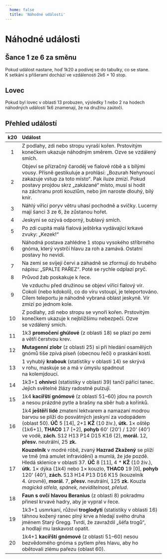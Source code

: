 ```yaml
---
  home: false
  title: 'Náhodné události'
---
```

# Náhodné události

## Šance 1 ze 6 za směnu
Pokud událost nastane, hoď 1k20 a podívej se do tabulky, co se stane. K setkání s příšerami dochází ve vzdálenosti 2k6 × 10 stop.

## Lovec
Pokud byl lovec v oblasti 13 probuzen, výsledky 1 nebo 2 na hodech náhodných událostí 1k6 znamenají, že na družinu zaútočí.

## Přehled událostí

k20 | Událost
:----:|:------------------------------------------------------------------------------------------------------------------------------------------------------------------------------------------------------------------------------------------------------------------------------------------------------------------------------------------------------------------------------------
1   | Z podlahy, zdi nebo stropu vyraší kořen. Prstovitým konečkem ukazuje náhodným směrem. Ozve se vzdálený smích.
2   | Objeví se přízračný čaroděj ve fialové róbě a s bílými vousy. Přísně gestikuluje a prohlásí: „Bozurah Nehynoucí zakazuje vstup za toto místo“. Pak iluze zmizí. Pokud postavy projdou skrz „zakázané“ místo, musí si hodit na záchranu proti kouzlům, nebo jim naroste dlouhý, bílý knír.
3   | Náhlý vířící poryv větru uhasí pochodně a svíčky. Lucerny mají šanci 3 ze 6, že zůstanou hořet.
4   | Jeskyní se ozývá odporný, bublavý smích.
5   | Po zdi cupitá malá fialová ještěrka vydávající krkavé zvuky: „Kezek!“
6   | Náhodná postava zahlédne 1 stopu vysokého stříbrného gnóma, který vystrčí hlavu za roh a zamává. Ostatní postavy ho nevidí.
7   | Na zemi se svíjejí červi a záhadně se zformují do hrubého nápisu: „SPALTE PAŘEZ“. Poté se rychle odplazí pryč.
8   | Průvod žab poskakuje k řece.
9   | Ve vzduchu před družinou se objeví vířící fialový vír. Cokoli (nebo kdokoli), co do víru vstoupí, je teleportováno. Cílem teleportu je náhodně vybraná oblast jeskyně. Vír zmizí po jednom kole.
10  | Z podlahy, zdi nebo stropu se vynoří kořen. Prstovitým konečkem ukazuje k nejbližšímu nebezpečí. Ozve se vzdálený smích.
11  | 1k3 **promočení ghúlové** (z oblasti 18) se plazí po zemi a větří čerstvou krev.
12  | **Mutagenní zlobr** (z oblasti 25) si při hledání osamělých gnómů tiše zpívá píseň (obecnou řečí) o praskání kostí.
13  | 1 vyhublý **krabouk** (statistiky v oblasti 14) se skrývá v rohu, maskuje se a má v úmyslu spadnout na kolemjdoucí.
14  | 1k3+1 **ohnivci** (statistiky v oblasti 39) tančí pářící tanec. Jejich světelné žlázy radostně pulzují.
15  | 1k4 **kacířští gnómové** (z oblastí 51–60) jdou na povrch a nesou prázdné pytle a brašny na sběr hub a kořínků.
16  | 1k4 **ještěří lidé** zmatení lektvarem a namazaní modrou barvou se plíží do posvátných jeskyní za vodopádem (oblast 50). **ÚČ** 5 [14], 2+1 **KŽ** (10 živ.), **útk.** 1× oštěp (1k6+1), **THAC0** 17 [+2], **pohyb** 60' (20') / 120' (40') ve vodě, **zách.** S12 H13 P14 D15 K16 (2), **morál.** 12, **přesv.** neutrální, 25 **zk.**
17  | **Kouzelník** v modré róbě, zvaný **Hazrad Zkažený** se plíží ve tmě (má amulet infravidění) a mumlá, že jde pozdě. Hledá sklenice v oblasti 37. **ÚČ** 8 [11], 4 * **KŽ**  (10 živ.), **útk.** 1× dýka (1k4) nebo 1× kouzlo, **THAC0** 19 [0], **pohyb** 120' (40'), **zách.** S13 H14 P13 D16 K15 (kouzelník 4. úrovně), **morál.** 7, **přesv.** neutrální, 125 **zk.** Kouzla _magická střela, spánek, neviditelnost, přelud_.
18  | **Faun s ovčí hlavou Beranius** (z oblasti 8) pokradmu přinesl krvavé hadry, aby je vypral v řece.
19  | 1k3+1 usmrkaní, růžoví **troglodyti** (statistiky v oblasti 16) táhnou kožený ranec plný krve a hledají svého druha jménem Starý Gregg. Tvrdí, že zavraždil „šéfa trogů“, a hodlají mu laskavost opatit.
20  | 1k4+1 **kacířští gnómové** (z oblastí 51–60) nesou bezvědomého gnóma s pytlem přes hlavu, aby ho obětovali zlému pařezu (oblast 60).
